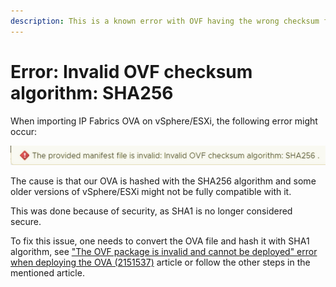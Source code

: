 ```yaml
---
description: This is a known error with OVF having the wrong checksum for some older ESXi/vSphere hosts.
---
```


# Error: Invalid OVF checksum algorithm: SHA256

When importing IP Fabrics OVA on vSphere/ESXi, the following error might occur:

![ova error](ova_error.png)

The cause is that our OVA is hashed with the SHA256 algorithm and some older versions of vSphere/ESXi might not be fully compatible with it.

This was done because of security, as SHA1 is no longer considered secure.

To fix this issue, one needs to convert the OVA file and hash it with SHA1 algorithm, see ["The OVF package is invalid and cannot be deployed" error when deploying the OVA (2151537)](https://kb.vmware.com/s/article/2151537) article or follow the other steps in the mentioned article.
